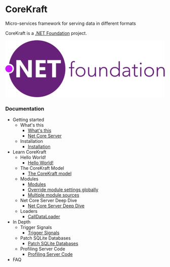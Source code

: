 # CoreKraft
 Micro-services framework for serving data in different formats

CoreKraft is a [.NET Foundation](https://dotnetfoundation.org/) project.


![.NET Foundation logo](/Documentation/Images/dotnetfoundationhorizontal.svg ".NET Foundation logo")


 ### Documentation

* Getting started
    * What's this
        * [What's this](Documentation/01.Getting_started/01.Whats_This/whats-this.md)
        * [Net Core Server](Documentation/01.Getting_started/01.Whats_This/net-core-server.md)
    * Installation
        * [Installation](Documentation/01.Getting_started/02.Installation/installation.md)
* Learn CoreKraft
    * Hello World!
        * [Hello World!](Documentation/02.Learn_CoreKraft/01.Hello_World/hello-world.md)
    * The CoreKraft Model
        * [The CoreKraft model](Documentation/02.Learn_CoreKraft/02.The_CoreKraft_Model/core-kraft.md)
    * Modules
        * [Modules](Documentation/02.Learn_CoreKraft/03.Modules/modules.md)
        * [Override module settings globally](Documentation/02.Learn_CoreKraft/03.Modules/override_module_settings.md)
        * [Multiple module sources](Documentation/02.Learn_CoreKraft/03.Modules/multiple_module_sources.md)
    * Net Core Server Deep Dive
        * [Net Core Server Deep Dive](Documentation/02.Learn_CoreKraft/04.NetCore_Server_Deep_Dive/net-core-deep-dive.md)
    * Loaders
        * [CallDataLoader](Documentation/02.Learn_CoreKraft/02.Installation/call-data-loader-imp.md)
* In Depth
    * Trigger Signals
        * [Trigger Signals](Documentation/03.In_Depth/01.Trigger_Signals/trigger-signals.md)
    * Patch SQLite Databases
        * [Patch SQLite Databases](Documentation/03.In_Depth/02.PatchSQLiteDb/patch-sqlite-databases.md)
    * Profiling Server Code    
        * [Profiling Server Code](Documentation/03.In_Depth/03.Profiling_Server_Code/profiling-server-code.md)
* FAQ

